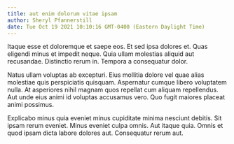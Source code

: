 ```yaml
---
title: aut enim dolorum vitae ipsam
author: Sheryl Pfannerstill
date: Tue Oct 19 2021 10:10:16 GMT-0400 (Eastern Daylight Time)
---
```

Itaque esse et doloremque et saepe eos. Et sed ipsa dolores et. Quas eligendi minus et impedit neque. Quia ullam molestias aliquid aut recusandae. Distinctio rerum in. Tempora a consequatur dolor.

 Natus ullam voluptas ab excepturi. Eius mollitia dolore vel quae alias molestiae quis perspiciatis quisquam. Aspernatur cumque libero voluptatem nulla. At asperiores nihil magnam quos repellat cum aliquam repellendus. Aut unde eius animi id voluptas accusamus vero. Quo fugit maiores placeat animi possimus.

 Explicabo minus quia eveniet minus cupiditate minima nesciunt debitis. Sit ipsam rerum eveniet. Minus eveniet culpa omnis. Aut itaque quia. Omnis et quod ipsam dicta labore dolores aut. Consequatur rerum aut.